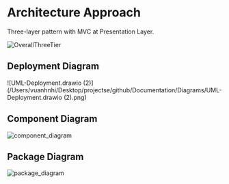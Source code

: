 # Architecture Approach



Three-layer pattern with MVC at Presentation Layer.



![OverallThreeTier](/Users/vuanhnhi/Desktop/projectse/github/Documentation/Diagrams/OverallThreeTier.png)

## Deployment Diagram

![UML-Deployment.drawio (2)](/Users/vuanhnhi/Desktop/projectse/github/Documentation/Diagrams/UML-Deployment.drawio (2).png)





## Component Diagram



![component_diagram](/Users/vuanhnhi/Desktop/projectse/github/Documentation/Diagrams/component_diagram.png)



## Package Diagram

![package_diagram](/Users/vuanhnhi/Desktop/projectse/github/Documentation/Diagrams/package_diagram.png)